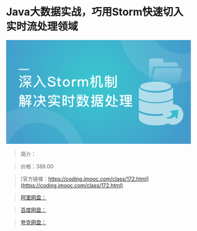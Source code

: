 # Java大数据实战，巧用Storm快速切入实时流处理领域

![img](../../assets/5fcdf7a9093f5f5105400304.png)

> 简介：

> 价格：388.00

> [官方链接：https://coding.imooc.com/class/172.html](https://coding.imooc.com/class/172.html)

> [阿里网盘：]()

> [百度网盘：]()

> [夸克网盘：]()
